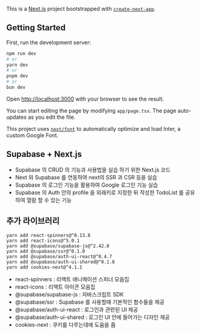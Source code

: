 This is a [Next.js](https://nextjs.org/) project bootstrapped with [`create-next-app`](https://github.com/vercel/next.js/tree/canary/packages/create-next-app).

## Getting Started

First, run the development server:

```bash
npm run dev
# or
yarn dev
# or
pnpm dev
# or
bun dev
```

Open [http://localhost:3000](http://localhost:3000) with your browser to see the result.

You can start editing the page by modifying `app/page.tsx`. The page auto-updates as you edit the file.

This project uses [`next/font`](https://nextjs.org/docs/basic-features/font-optimization) to automatically optimize and load Inter, a custom Google Font.


## Supabase + Next.js

- Supabase 의 CRUD 의 기능과 사용법을 실습 하기 위한 Next.js 코드
- Next 와 Supabase 를 연동하여 next의 SSR 과 CSR 등을 실습
- Supabase 의 로그인 기능을 활용하여  Google 로그인 기능 실습
- Supabase 의 Auth 안의 profile 을 외래키로 지정한 뒤 작성한 TodoList 를 공유하여 열람 할 수 있는 기능

## 추가 라이브러리

```
yarn add react-spinners@^0.13.8
yarn add react-icons@^5.0.1
yarn add @supabase/supabase-js@^2.42.0
yarn add @supabase/ssr@^0.1.0
yarn add @supabase/auth-ui-react@^0.4.7
yarn add @supabase/auth-ui-shared@^0.1.8
yarn add cookies-next@^4.1.1
```

- react-spinners : 리액트 애니메이션 스피너 모음집
- react-icons : 리액트 아이콘 모음집
- @supabase/supabase-js : 자바스크립트 SDK
- @supabase/ssr : Supabase 를 사용할때 기본적인 함수들을 제공
- @supabase/auth-ui-react : 로그인과 관련된 UI 제공
- @supabase/auth-ui-shared : 로그인 UI 안에 들어가는 디자인 제공
- cookies-next : 쿠키를 다루는데에 도움을 줌
